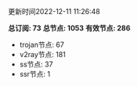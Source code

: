 更新时间2022-12-11 11:26:48

**总订阅: 73**
**总节点: 1053**
**有效节点: 286**
- trojan节点: 67
- v2ray节点: 181
- ss节点: 37
- ssr节点: 1

